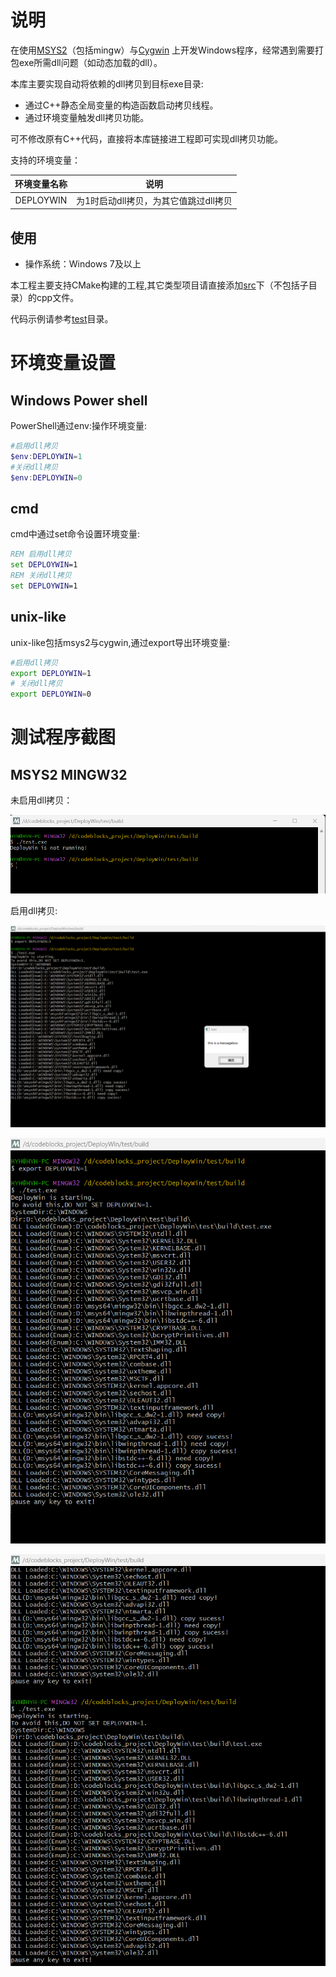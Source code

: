 # 说明

在使用[MSYS2](https://www.msys2.org/)（包括mingw）与[Cygwin](http://cygwin.org/) 上开发Windows程序，经常遇到需要打包exe所需dll问题（如动态加载的dll）。

本库主要实现自动将依赖的dll拷贝到目标exe目录:

- 通过C++静态全局变量的构造函数启动拷贝线程。
- 通过环境变量触发dll拷贝功能。

可不修改原有C++代码，直接将本库链接进工程即可实现dll拷贝功能。

支持的环境变量：

| 环境变量名称 |                 说明                  |
| :----------: | :-----------------------------------: |
|  DEPLOYWIN   | 为1时启动dll拷贝，为其它值跳过dll拷贝 |



## 使用

- 操作系统：Windows 7及以上

本工程主要支持CMake构建的工程,其它类型项目请直接添加[src](src)下（不包括子目录）的cpp文件。

代码示例请参考[test](test)目录。

# 环境变量设置

## Windows Power shell

PowerShell通过env:操作环境变量:

```powershell
#启用dll拷贝
$env:DEPLOYWIN=1
#关闭dll拷贝
$env:DEPLOYWIN=0
```



## cmd

cmd中通过set命令设置环境变量:

```cmd
REM 启用dll拷贝
set DEPLOYWIN=1
REM 关闭dll拷贝
set DEPLOYWIN=1
```



## unix-like

unix-like包括msys2与cygwin,通过export导出环境变量:

```bash
#启用dll拷贝
export DEPLOYWIN=1
# 关闭dll拷贝
export DEPLOYWIN=0
```

# 测试程序截图

## MSYS2 MINGW32

未启用dll拷贝：

![mingw32-no-deploywin](doc/mingw32-no-deploywin.png)

启用dll拷贝:

![mingw32-deploywin-1](doc/mingw32-deploywin-1.png)

![mingw32-deploywin-2](doc/mingw32-deploywin-2.png)

![mingw32-deploywin-3](doc/mingw32-deploywin-3.png)

